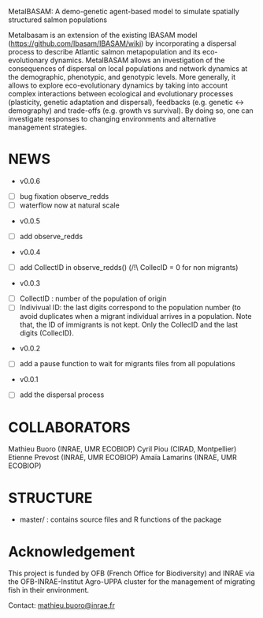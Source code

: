 MetaIBASAM:  A demo-genetic agent-based model to simulate spatially structured salmon populations

MetaIbasam is an extension of the existing IBASAM model (https://github.com/Ibasam/IBASAM/wiki) by incorporating a dispersal process to describe Atlantic salmon metapopulation and its eco-evolutionary dynamics. MetaIBASAM allows an investigation of the consequences of dispersal on local populations and network dynamics at the demographic, phenotypic, and genotypic levels. More generally, it allows to explore eco-evolutionary dynamics by taking into account complex interactions between ecological and evolutionary processes (plasticity, genetic adaptation and dispersal), feedbacks (e.g. genetic <-> demography) and trade-offs (e.g. growth vs survival). By doing so, one can investigate responses to changing environments and alternative management strategies.


# NEWS

- v0.0.6
- [ ] bug fixation observe_redds
- [ ] waterflow now at natural scale

- v0.0.5
- [ ] add observe_redds

- v0.0.4
- [ ] add CollectID in observe_redds() (/!\ CollecID = 0 for non migrants)

- v0.0.3
- [ ] CollectID : number of the population of origin
- [ ] Indivivual ID: the last digits correspond to the population number (to avoid duplicates when a migrant individual arrives in a population. Note that, the ID of immigrants is not kept. Only the CollecID and the last digits (CollecID).

- v0.0.2
- [ ] add a pause function to wait for migrants files from all populations

- v0.0.1
- [ ] add the dispersal process


# COLLABORATORS
Mathieu Buoro (INRAE, UMR ECOBIOP)
Cyril Piou (CIRAD, Montpellier)
Etienne Prevost (INRAE, UMR ECOBIOP)
Amaïa Lamarins (INRAE, UMR ECOBIOP)

# STRUCTURE  

- master/ : contains source files and R functions of the package  

# Acknowledgement
This project is funded by OFB (French Office for Biodiversity) and INRAE via the OFB-INRAE-Institut Agro-UPPA cluster for the management of migrating fish in their environment.


Contact: mathieu.buoro@inrae.fr
